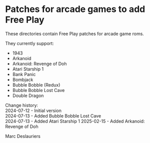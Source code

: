 # Patches for arcade games to add Free Play

These directories contain Free Play patches for arcade game roms.

They currently support:
- 1943
- Arkanoid
- Arkanoid: Revenge of Doh
- Atari Starship 1
- Bank Panic
- Bombjack
- Bubble Bobble (Redux)
- Bubble Bobble Lost Cave
- Double Dragon

Change history:  
2024-07-12 - Initial version  
2024-07-13 - Added Bubble Bobble Lost Cave  
2024-07-13 - Added Atari Starship 1
2025-02-15 - Added Arkanoid: Revenge of Doh

Marc Deslauriers  
